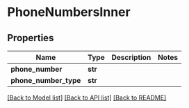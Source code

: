# PhoneNumbersInner

## Properties
Name | Type | Description | Notes
------------ | ------------- | ------------- | -------------
**phone_number** | **str** |  | 
**phone_number_type** | **str** |  | 

[[Back to Model list]](../README.md#documentation-for-models) [[Back to API list]](../README.md#documentation-for-api-endpoints) [[Back to README]](../README.md)

